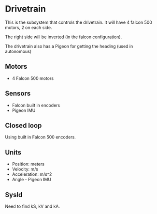 # Drivetrain
This is the subsystem that controls the drivetrain. It will have 4 falcon 500 motors, 2 on each side.

The right side will be inverted (in the falcon configuration).

The drivetrain also has a Pigeon for getting the heading (used in autonomous)

## Motors
- 4 Falcon 500 motors

## Sensors
- Falcon built in encoders
- Pigeon IMU

## Closed loop
Using built in Falcon 500 encoders.

## Units
- Position: meters
- Velocity: m/s
- Acceleration: m/s^2
- Angle - Pigeon IMU

## SysId
Need to find kS, kV and kA.
